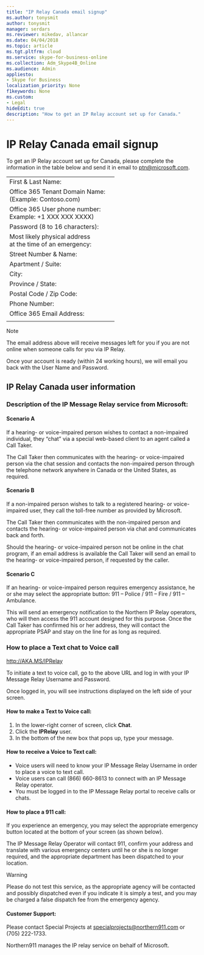 ```yaml
---
title: "IP Relay Canada email signup"
ms.author: tonysmit
author: tonysmit
manager: serdars
ms.reviewer: mikedav, allancar
ms.date: 04/04/2018
ms.topic: article
ms.tgt.pltfrm: cloud
ms.service: skype-for-business-online
ms.collection: Adm_Skype4B_Online
ms.audience: Admin
appliesto:
- Skype for Business
localization_priority: None
f1keywords: None
ms.custom:
- Legal
hideEdit: true
description: "How to get an IP Relay account set up for Canada." 
---
```


# IP Relay Canada email signup

To get an IP Relay account set up for Canada, please complete the information in the table below and send it in email to ptn@microsoft.com.

|||
|:-----|:-----|
|First & Last Name:||
|Office 365 Tenant Domain Name: <br/>(Example: Contoso.com)||
|Office 365 User phone number: <br/>Example: +1 XXX XXX XXXX) ||
|Password (8 to 16 characters): ||
|Most likely physical address <br/>at the time of an emergency:||
|Street Number & Name:||
|Apartment / Suite:||
|City:||
|Province / State:||
|Postal Code / Zip Code:||
|Phone Number:||
|Office 365 Email Address:||
|||

> [!NOTE]
> The email address above will receive messages left for you if you are not online when someone calls for you via IP Relay. 

Once your account is ready (within 24 working hours), we will email you back with the User Name and Password. 

## IP Relay Canada user information

### Description of the IP Message Relay service from Microsoft:

#### Scenario A
If a hearing- or voice-impaired person wishes to contact a non-impaired individual, they “chat” via a special web-based client to an agent called a Call Taker.

The Call Taker then communicates with the hearing- or voice-impaired person via the chat session and contacts the non-impaired person through the telephone network anywhere in Canada or the United States, as required.  

#### Scenario B
If a non-impaired person wishes to talk to a registered hearing- or voice-impaired user, they call the toll-free number as provided by Microsoft.

The Call Taker then communicates with the non-impaired person and contacts the hearing- or voice-impaired person via chat and communicates back and forth.
 
Should the hearing- or voice-impaired person not be online in the chat program, if an email address is available the Call Taker will send an email to the hearing- or voice-impaired person, if requested by the caller.

#### Scenario C
If an hearing- or voice-impaired person requires emergency assistance, he or she may select the appropriate button:  911 – Police / 911 – Fire / 911 – Ambulance.

This will send an emergency notification to the Northern IP Relay operators, who will then access the 911 account designed for this purpose. Once the Call Taker has confirmed his or her address, they will contact the appropriate PSAP and stay on the line for as long as required.   

### How to place a Text chat to Voice call 

http://AKA.MS/IPRelay
 
To initiate a text to voice call, go to the above URL and log in with your IP Message Relay Username and Password. 
 
Once logged in, you will see instructions displayed on the left side of your screen.  

#### How to make a Text to Voice call: 
1. In the lower-right corner of screen, click **Chat**.
2. Click the **IPRelay** user.
3. In the bottom of the new box that pops up, type your message. 
 
#### How to receive a Voice to Text call: 
- Voice users will need to know your IP Message Relay Username in order to place a voice to text call.  
- Voice users can call (866) 660-8613 to connect with an IP Message Relay operator.  
- You must be logged in to the IP Message Relay portal to receive calls or chats.   
 
#### How to place a 911 call:
If you experience an emergency, you may select the appropriate emergency button located at the bottom of your screen (as shown below). 


The IP Message Relay Operator will contact 911, confirm your address and translate with various emergency centers until he or she is no longer required, and the appropriate department has been dispatched to your location. 

> [!WARNING]
> Please do not test this service, as the appropriate agency will be contacted and possibly dispatched even if you indicate it is simply a test, and you may be charged a false dispatch fee from the emergency agency.   

#### Customer Support: 
Please contact Special Projects at [specialprojects@northern911.com](specialprojects@northern911.com) or (705) 222-1733.
 
Northern911 manages the IP relay service on behalf of Microsoft. 








